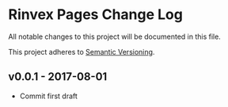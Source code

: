 # Rinvex Pages Change Log

All notable changes to this project will be documented in this file.

This project adheres to [Semantic Versioning](CONTRIBUTING.md).


## v0.0.1 - 2017-08-01
- Commit first draft
